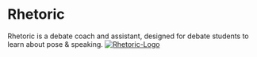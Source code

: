 # Rhetoric
Rhetoric is a debate coach and assistant, designed for debate students to learn about pose &amp; speaking.
[![Rhetoric-Logo](https://github.com/seerge/g-helper/assets/5920850/4d98465a-63a5-4498-ae14-afb3e67e7e82)](https://github.com/seerge/g-helper/releases/latest/download/GHelper.zip)
